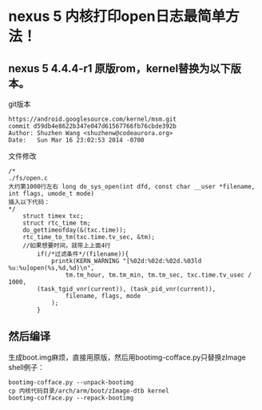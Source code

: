 # nexus 5 内核打印open日志最简单方法！

## nexus 5 4.4.4-r1 原版rom，kernel替换为以下版本。

git版本

```
https://android.googlesource.com/kernel/msm.git
commit d59db4e8622b347e047d61567766fb76cbde392b
Author: Shuzhen Wang <shuzhenw@codeaurora.org>
Date:   Sun Mar 16 23:02:53 2014 -0700
```

文件修改

```
/*
./fs/open.c
大约第1000行左右 long do_sys_open(int dfd, const char __user *filename, int flags, umode_t mode)
插入以下代码：
*/
	struct timex txc;
	struct rtc_time tm;
	do_gettimeofday(&(txc.time));
	rtc_time_to_tm(txc.time.tv_sec, &tm);
	//如果想要时间，就带上上面4行
		if(/*过滤条件*/(filename)){
			printk(KERN_WARNING "[%02d:%02d:%02d.%03ld %u:%u]open(%s,%d,%d)\n",
				tm.tm_hour, tm.tm_min, tm.tm_sec, txc.time.tv_usec / 1000,
        (task_tgid_vnr(current)), (task_pid_vnr(current)),
				filename, flags, mode
			);
		}
```
## 然后编译

生成boot.img麻烦，直接用原版，然后用bootimg-cofface.py只替换zImage
shell例子：
```
bootimg-cofface.py --unpack-bootimg
cp 内核代码目录/arch/arm/boot/zImage-dtb kernel
bootimg-cofface.py --repack-bootimg
```
